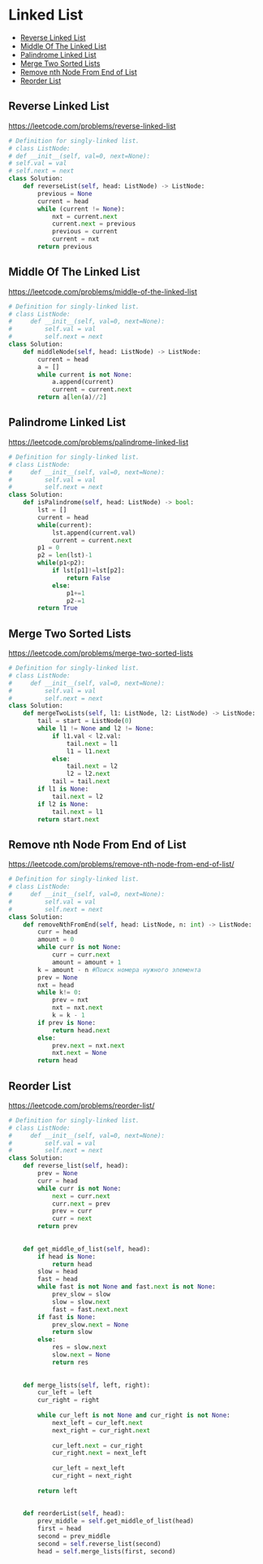# Linked List

+ [Reverse Linked List](#reverse-linked-list)
+ [Middle Of The Linked List](#middle-of-the-linked-list)
+ [Palindrome Linked List](#palindrome-linked-list)
+ [Merge Two Sorted Lists](#merge-two-sorted-lists)
+ [Remove nth Node From End of List](#remove-nth-node-from-end-of-list)
+ [Reorder List](#reorder-list)

## Reverse Linked List

https://leetcode.com/problems/reverse-linked-list

```python
# Definition for singly-linked list.
# class ListNode:
# def __init__(self, val=0, next=None):
# self.val = val
# self.next = next
class Solution:
    def reverseList(self, head: ListNode) -> ListNode:
        previous = None
        current = head
        while (current != None):
            nxt = current.next
            current.next = previous
            previous = current
            current = nxt
        return previous
```

## Middle Of The Linked List

https://leetcode.com/problems/middle-of-the-linked-list

```python
# Definition for singly-linked list.
# class ListNode:
#     def __init__(self, val=0, next=None):
#         self.val = val
#         self.next = next
class Solution:
    def middleNode(self, head: ListNode) -> ListNode:
        current = head
        a = []
        while current is not None:
            a.append(current)
            current = current.next
        return a[len(a)//2]
```

## Palindrome Linked List

https://leetcode.com/problems/palindrome-linked-list

```python
# Definition for singly-linked list.
# class ListNode:
#     def __init__(self, val=0, next=None):
#         self.val = val
#         self.next = next
class Solution:
    def isPalindrome(self, head: ListNode) -> bool:
        lst = []
        current = head
        while(current):
            lst.append(current.val)
            current = current.next
        p1 = 0
        p2 = len(lst)-1
        while(p1<p2):
            if lst[p1]!=lst[p2]:
                return False
            else:
                p1+=1
                p2-=1
        return True
```

## Merge Two Sorted Lists

https://leetcode.com/problems/merge-two-sorted-lists

```python
# Definition for singly-linked list.
# class ListNode:
#     def __init__(self, val=0, next=None):
#         self.val = val
#         self.next = next
class Solution:
    def mergeTwoLists(self, l1: ListNode, l2: ListNode) -> ListNode:
        tail = start = ListNode(0)
        while l1 != None and l2 != None: 
            if l1.val < l2.val:
                tail.next = l1 
                l1 = l1.next 
            else: 
                tail.next = l2
                l2 = l2.next
            tail = tail.next 
        if l1 is None:
            tail.next = l2
        if l2 is None:
            tail.next = l1
        return start.next
```

## Remove nth Node From End of List

https://leetcode.com/problems/remove-nth-node-from-end-of-list/

```python
# Definition for singly-linked list.
# class ListNode:
#     def __init__(self, val=0, next=None):
#         self.val = val
#         self.next = next
class Solution:
    def removeNthFromEnd(self, head: ListNode, n: int) -> ListNode:
        curr = head
        amount = 0
        while curr is not None:
            curr = curr.next
            amount = amount + 1
        k = amount - n #Поиск номера нужного элемента
        prev = None
        nxt = head
        while k!= 0:
            prev = nxt
            nxt = nxt.next
            k = k - 1
        if prev is None:
            return head.next
        else:
            prev.next = nxt.next
            nxt.next = None
        return head
```

## Reorder List

https://leetcode.com/problems/reorder-list/

```python
# Definition for singly-linked list.
# class ListNode:
#     def __init__(self, val=0, next=None):
#         self.val = val
#         self.next = next
class Solution:
    def reverse_list(self, head):
        prev = None
        curr = head       
        while curr is not None:            
            next = curr.next
            curr.next = prev
            prev = curr
            curr = next       
        return prev
      
      
    def get_middle_of_list(self, head):
        if head is None:
            return head
        slow = head
        fast = head
        while fast is not None and fast.next is not None:
            prev_slow = slow
            slow = slow.next
            fast = fast.next.next
        if fast is None:
            prev_slow.next = None
            return slow
        else:
            res = slow.next
            slow.next = None
            return res
      
        
    def merge_lists(self, left, right):
        cur_left = left
        cur_right = right
        
        while cur_left is not None and cur_right is not None:
            next_left = cur_left.next
            next_right = cur_right.next
            
            cur_left.next = cur_right
            cur_right.next = next_left
            
            cur_left = next_left
            cur_right = next_right
          
        return left    
        
        
    def reorderList(self, head):
        prev_middle = self.get_middle_of_list(head)
        first = head
        second = prev_middle
        second = self.reverse_list(second)
        head = self.merge_lists(first, second)
```